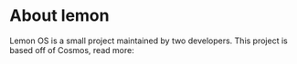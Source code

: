 # About lemon
Lemon OS is a small project maintained by two developers.
This project is based off of Cosmos, read more:
<div style="color=white; background-color=#FFEE58;>
<details>
    <Summary>
        About Cosmos OS
    </Summary>
<p>
Cosmos is a program that allows you to create an entire operating system using c#, c++, and a few more.

It allows for a file system, graphics, console, and hardware access, aswell as getting user input from a keyboard and a mouse.
</p>
</details>
</div>

